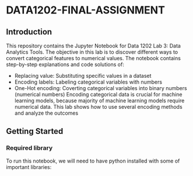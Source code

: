 # DATA1202-FINAL-ASSIGNMENT
## Introduction
This repository contains the Jupyter Notebook for Data 1202 Lab 3: Data Analytics Tools. The objective in this lab is to discover different ways to convert categorical features to numerical values. The notebook contains step-by-step explanations and code solutions of:
- Replacing value: Substituting specific values in a dataset
- Encoding labels: Labeling categorical variables with numbers
- One-Hot encoding: Coverting categorical variables into binary numbers (numerical numbers)
Encoding categorical data is crucial for machine learning models, because majority of machine learning models require numerical data. This lab shows how to use several encoding methods and analyze the outcomes
## Getting Started
### Required library
To run this notebook, we will need to have python installed with some of important libraries:
